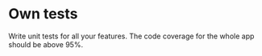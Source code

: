 # Own tests

Write unit tests for all your features. The code coverage for the whole app should be above 95%.
